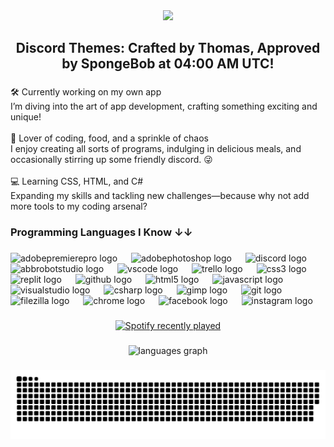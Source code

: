 <div align="center">
  <img height="200" src="https://i.postimg.cc/d0dZDPfw/banner-gthub-copy.png"  />
</div>

###

<h2 align="center">Discord Themes: Crafted by Thomas, Approved by SpongeBob at 04:00 AM UTC!</h2>

###

<p align="left">🛠️ Currently working on my own app<br>I’m diving into the art of app development, crafting something exciting and unique!<br><br>🍔 Lover of coding, food, and a sprinkle of chaos<br>I enjoy creating all sorts of programs, indulging in delicious meals, and occasionally stirring up some friendly discord. 😜<br><br>💻 Learning CSS, HTML, and C#<br>Expanding my skills and tackling new challenges—because why not add more tools to my coding arsenal?</p>

###

<h3 align="left">Programming Languages I Know ↓↓</h3>

###

<div align="left">
  <img src="https://skillicons.dev/icons?i=pr" height="37" alt="adobepremierepro logo"  />
  <img width="14" />
  <img src="https://skillicons.dev/icons?i=ps" height="37" alt="adobephotoshop logo"  />
  <img width="14" />
  <img src="https://skillicons.dev/icons?i=discord" height="37" alt="discord logo"  />
  <img width="14" />
  <img src="https://skillicons.dev/icons?i=bots" height="37" alt="abbrobotstudio logo"  />
  <img width="14" />
  <img src="https://skillicons.dev/icons?i=vscode" height="37" alt="vscode logo"  />
  <img width="14" />
  <img src="https://cdn.jsdelivr.net/gh/devicons/devicon/icons/trello/trello-plain.svg" height="37" alt="trello logo"  />
  <img width="14" />
  <img src="https://skillicons.dev/icons?i=css" height="37" alt="css3 logo"  />
  <img width="14" />
  <img src="https://skillicons.dev/icons?i=replit" height="37" alt="replit logo"  />
  <img width="14" />
  <img src="https://skillicons.dev/icons?i=github" height="37" alt="github logo"  />
  <img width="14" />
  <img src="https://skillicons.dev/icons?i=html" height="37" alt="html5 logo"  />
  <img width="14" />
  <img src="https://cdn.jsdelivr.net/gh/devicons/devicon/icons/javascript/javascript-original.svg" height="37" alt="javascript logo"  />
  <img width="14" />
  <img src="https://skillicons.dev/icons?i=visualstudio" height="37" alt="visualstudio logo"  />
  <img width="14" />
  <img src="https://skillicons.dev/icons?i=cs" height="37" alt="csharp logo"  />
  <img width="14" />
  <img src="https://cdn.jsdelivr.net/gh/devicons/devicon/icons/gimp/gimp-original.svg" height="37" alt="gimp logo"  />
  <img width="14" />
  <img src="https://cdn.jsdelivr.net/gh/devicons/devicon/icons/git/git-original.svg" height="37" alt="git logo"  />
  <img width="14" />
  <img src="https://cdn.jsdelivr.net/gh/devicons/devicon/icons/filezilla/filezilla-plain.svg" height="37" alt="filezilla logo"  />
  <img width="14" />
  <img src="https://cdn.jsdelivr.net/gh/devicons/devicon/icons/chrome/chrome-original.svg" height="37" alt="chrome logo"  />
  <img width="14" />
  <img src="https://cdn.jsdelivr.net/gh/devicons/devicon/icons/facebook/facebook-plain.svg" height="37" alt="facebook logo"  />
  <img width="14" />
  <img src="https://skillicons.dev/icons?i=instagram" height="37" alt="instagram logo"  />
</div>

###

<div align="center">
  <a href="https://open.spotify.com/user/5mzpusyea4zcmevbljg1oh3gy">
    <img src="https://spotify-recently-played-readme.vercel.app/api?user=5mzpusyea4zcmevbljg1oh3gy&count=3&unique=false" alt="Spotify recently played"  />
  </a>
</div>

###

<div align="center">
  <img src="https://github-readme-stats.vercel.app/api/top-langs?username=thomasthanos&locale=en&hide_title=false&layout=compact&card_width=320&langs_count=5&theme=bear&hide_border=false&order=2" height="180" alt="languages graph"  />
</div>

###
<picture>
  <source media="(prefers-color-scheme: dark)" srcset="https://raw.githubusercontent.com/thomasthanos/thomasthanos/refs/heads/output/github-snake-dark.svg" />
  <source media="(prefers-color-scheme: light)" srcset="https://raw.githubusercontent.com/thomasthanos/thomasthanos/refs/heads/output/github-snake.svg" />
  <img alt="github-snake" src="https://raw.githubusercontent.com/thomasthanos/thomasthanos/refs/heads/output/github-snake.svg" />
</picture>

###
